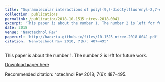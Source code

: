```yaml
---
title: "Supramolecular interactions of poly[(9,9-dioctylfluorenyl-2,7-diyl)-co-thiophene] with single-walled carbon nanotubes"
collection: publications
permalink: /publication/2018-10.1515_ntrev-2018-0041
excerpt: 'This paper is about the number 1. The number 2 is left for future work.'
date: 2018
venue: 'Nanotechnol Rev'
paperurl: 'http://haoxsia.github.io/files/10.1515_ntrev-2018-0041.pdf'
citation: 'Nanotechnol Rev 2018; 7(6): 487–495'
---
```

This paper is about the number 1. The number 2 is left for future work.

[Download paper here](http://haoxsia.github.io/files/10.1515_ntrev-2018-0041.pdf.pdf)

Recommended citation: notechnol Rev 2018; 7(6): 487–495.

